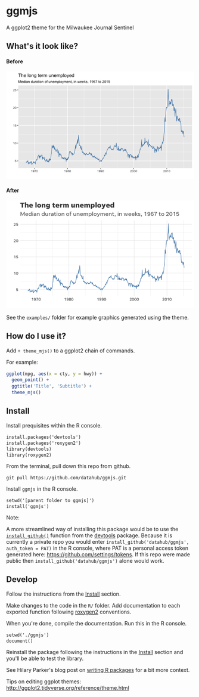 # ggmjs

A ggplot2 theme for the Milwaukee Journal Sentinel

## What's it look like?

#### Before
![Image of base bar chart](examples/bar-chart-base.png)

#### After
![Image of mjs bar chart](examples/bar-chart-mjs.png)

See the `examples/` folder for example graphics generated using the theme.

## How do I use it?

Add `+ theme_mjs()` to a ggplot2 chain of commands.

For example:
```R
ggplot(mpg, aes(x = cty, y = hwy)) +
  geom_point() +
  ggtitle('Title', 'Subtitle') +
  theme_mjs()
```

## Install

Install prequisites within the R console.
```
install.packages('devtools')
install.packages('roxygen2')
library(devtools)
library(roxygen2)
```

From the terminal, pull down this repo from github.
```
git pull https://github.com/datahub/ggmjs.git
```

Install `ggmjs` in the R console.
```
setwd('[parent folder to ggmjs]')
install('ggmjs')
```

Note:

A more streamlined way of installing this package would be to use the [`install_github()`](https://cran.r-project.org/web/packages/githubinstall/vignettes/githubinstall.html) function from the [devtools](https://github.com/hadley/devtools) package. Because it is currently a private repo you would enter `install_github('datahub/ggmjs', auth_token = PAT)` in the R console, where PAT is a personal access token generated here: https://github.com/settings/tokens. If this repo were made public then `install_github('datahub/ggmjs')` alone would work.

## Develop

Follow the instructions from the [Install](#install) section.

Make changes to the code in the `R/` folder. Add documentation to each exported function following [roxygen2](https://github.com/yihui/roxygen2) conventions.

When you're done, compile the documentation. Run this in the R console.
```
setwd('./ggmjs')
document()
```

Reinstall the package following the instructions in the [Install](#install) section and you'll be able to test the library.

See Hilary Parker's blog post on [writing R packages](https://hilaryparker.com/2014/04/29/writing-an-r-package-from-scratch/) for a bit more context.

Tips on editing ggplot themes: http://ggplot2.tidyverse.org/reference/theme.html
